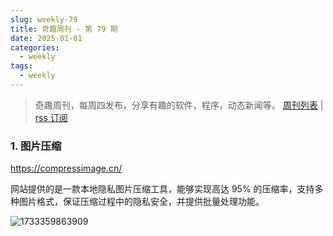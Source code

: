 ```yaml
---
slug: weekly-79
title: 奇趣周刊 - 第 79 期
date: 2025-01-01
categories:
  - weekly
tags:
  - weekly
---
```


> 奇趣周刊，每周四发布，分享有趣的软件，程序，动态新闻等。 [周刊列表](/categories/weekly/) | [rss 订阅](/categories/weekly/index.xml)

### 1. 图片压缩

https://compressimage.cn/

网站提供的是一款本地隐私图片压缩工具，能够实现高达 95% 的压缩率，支持多种图片格式，保证压缩过程中的隐私安全，并提供批量处理功能。

![1733359863909](https://imgurl.zishu.me/2024/11/1733359863909.webp)
